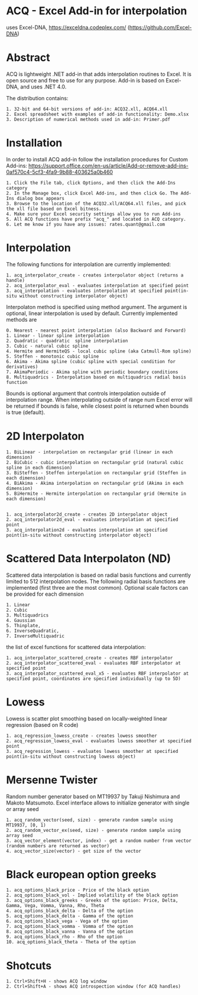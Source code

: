 # ACQ - Excel Add-in for interpolation
uses Excel-DNA, https://exceldna.codeplex.com/ (https://github.com/Excel-DNA)

# Abstract 
ACQ is lightweight .NET add-in that adds interpolation routines to Excel. It is open source and free to use for any purpose. Add-in is based on Excel-DNA, and uses .NET 4.0. 

The distribution contains: 

	1. 32-bit and 64-bit versions of add-in: ACQ32.xll, ACQ64.xll
	2. Excel spreadsheet with examples of add-in functionality: Demo.xlsx
	3. Description of numerical methods used in add-in: Primer.pdf 
	

# Installation
In order to install ACQ add-in follow the installation procedures for Custom Add-ins:
https://support.office.com/en-us/article/Add-or-remove-add-ins-0af570c4-5cf3-4fa9-9b88-403625a0b460

	1. Click the File tab, click Options, and then click the Add-Ins category 
	2. In the Manage box, click Excel Add-ins, and then click Go. The Add-Ins dialog box appears
	3. Browse to the location of the ACQ32.xll/ACQ64.xll files, and pick the xll file based on Excel bitness.
	4. Make sure your Excel security settings allow you to run Add-ins 
	5. All ACQ functions have prefix "acq_" and located in ACQ category.
	6. Let me know if you have any issues: rates.quant@gmail.com
    
# Interpolation
The following functions for interpolation are currently implemented:

	1. acq_interpolator_create - creates interpolator object (returns a handle)
	2. acq_interpolator_eval - evaluates interpolation at specified point
	3. acq_interpolation - evaluates interpolation at specified point(in-situ without constructing interpolator object)
	
Interpolaton method is specified using method argument. The argument is optional, linear interpolation is used by default. Currently implemented methods are

	0. Nearest - nearest point interpolation (also Backward and Forward)
	1. Linear - linear spline interpolation
	2. Quadratic - quadratic  spline interpolation	
	3. Cubic - natural cubic spline
	4. Hermite and HermiteQS - local cubic spline (aka Catmull-Rom spline)
	5. Steffen - monotonic cubic spline
	6. Akima - Akima spline (cubic spline with special condition for derivatives)
	7. AkimaPeriodic - Akima spline with periodic boundary conditions
	8. Multiquadrics - Interpolation based on multiquadrics radial basis function 

Bounds is optional argument that controls interpolation outside of interpolation range. When interpolating outside of range num Excel error will be returned if bounds is false, while closest point is returned when bounds is true (default).  

# 2D Interpolaton
	1. BiLinear - interpolation on rectangular grid (linear in each dimension)
	2. BiCubic - cubic interpolation on rectangular grid (natural cubic spline in each dimension)
	3. BiSteffen - Steffen interpolation on rectangular grid (Steffen in each dimension)
	4. BiAkima - Akima interpolation on rectangular grid (Akima in each dimension)
	5. BiHermite - Hermite interpolation on rectangular grid (Hermite in each dimension)
	
	
	1. acq_interpolator2d_create - creates 2D interpolator object
	2. acq_interpolator2d_eval - evaluates interpolation at specified point
	3. acq_interpolation2d - evaluates interpolation at specified point(in-situ without constructing interpolator object)

	
# Scattered Data Interpolaton (ND)
Scattered data interpolation is based on radial basis functions and currently limited to 512 interpolation nodes. The following radial basis functions are implemented (first three are the most common). Optional scale factors can be provided for each dimension

	1. Linear
	2. Cubic
	3. Multiquadrics
	4. Gaussian
	5. Thinplate,
	6. InverseQuadratic,
	7. InverseMultiquadric

the list of excel functions for scattered data interpolation:

	1. acq_interpolator_scattered_create - creates RBF interpolator
	2. acq_interpolator_scattered_eval - evaluates RBF interpolator at specified point
	3. acq_interpolator_scattered_eval_x5 - evaluates RBF interpolator at specified point, coordinates are specified individually (up to 5D)

# Lowess
Lowess is scatter plot smoothing based on locally-weighted linear regression (based on R code)

	1. acq_regression_lowess_create - creates lowess smoother
	2. acq_regression_lowess_eval - evaluates lowess smoother at specified point
	3. acq_regression_lowess - evaluates lowess smoother at specified point(in-situ without constructing lowess object)
	
		
# Mersenne Twister
Random number generator based on MT19937 by Takuji Nishimura and Makoto Matsumoto. 
Excel interface allows to initialize generator with single or array seed

	1. acq_random_vector(seed, size) - generate random sample using MT19937, [0, 1) 
	2. acq_random_vector_ex(seed, size) - generate random sample using array seed
	3. acq_vector_element(vector, index) - get a random number from vector (random numbers are returned as vector)
	4. acq_vector_size(vector) - get size of the vector 

# Black european option greeks
	1. acq_options_black_price - Price of the black option 
	2. acq_options_black_vol - Implied volatility of the black option 
	3. acq_options_black_greeks - Greeks of the option: Price, Delta, Gamma, Vega, Vomma, Vanna, Rho, Theta
	4. acq_options_black_delta - Delta of the option
	5. acq_options_black_delta - Gamma of the option
	6. acq_options_black_vega - Vega of the option
	7. acq_options_black_vomma - Vomma of the option
	8. acq_options_black_vanna - Vanna of the option
	9. acq_options_black_rho - Rho of the option
	10. acq_options_black_theta - Theta of the option
	
# Shotcuts
	1. Ctrl+Shift+H - shows ACQ log window
	2. Ctrl+Shift+A - shows ACQ introspection window (for ACQ handles)
	
